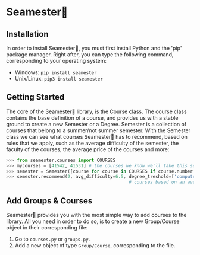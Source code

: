 # Seamester📖

## Installation
In order to install Seamester📖, you must first install Python and the 'pip' package manager. Right after, you can type the following command, corresponding to your operating system:

* Windows: ```pip install seamester```
* Unix/Linux: ```pip3 install seamester```

## Getting Started
The core of the Seamester📖 library, is the Course class. The course class contains the base definition of a course, and provides us with a stable ground to create a new Semester or a Degree. Semester is a collection of courses that belong to a summer/not summer semester. With the Semester class we can see what courses Seamester📖 has to recommend, based on rules that we apply, such as the average difficulty of the semester, the faculty of the courses, the average price of the courses and more:
```python
>>> from seamester.courses import COURSES
>>> mycourses = [41542, 41531] # the courses we know we'll take this semester.
>>> semester = Semester([course for course in COURSES if course.number in mycourses], summer=False)
>>> semester.recommend(2, avg_difficulty=6.5, degree_treshold=['computer-science']) # a recommendation of 2 more 
                                              # courses based on an average difficulty of 6.5 or less.

```

## Add Groups & Courses
Seamester📖 provides you with the most simple way to add courses to the library. All you need in order to do so, is to create a new Group/Course object in their corresponding  file:
1. Go to ```courses.py``` or ```groups.py```.
2. Add a new object of type ```Group/Course```, corresponding to the file.
